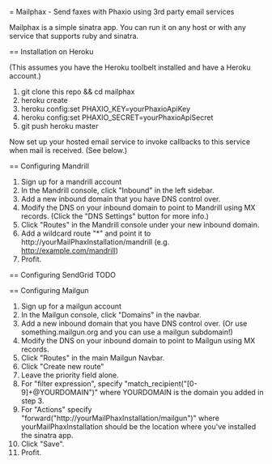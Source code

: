 = Mailphax - Send faxes with Phaxio using 3rd party email services

Mailphax is a simple sinatra app.  You can run it on any host or with any service that supports ruby and sinatra.

== Installation on Heroku

(This assumes you have the Heroku toolbelt installed and have a Heroku account.)

1. git clone this repo && cd mailphax
1. heroku create
1. heroku config:set PHAXIO_KEY=yourPhaxioApiKey
1. heroku config:set PHAXIO_SECRET=yourPhaxioApiSecret
1. git push heroku master

Now set up your hosted email service to invoke callbacks to this service when mail is received.  (See below.)

== Configuring Mandrill
1. Sign up for a mandrill account
2. In the Mandrill console, click "Inbound" in the left sidebar.
3. Add a new inbound domain that you have DNS control over.
4. Modify the DNS on your inbound domain to point to Mandrill using MX records. (Click the "DNS Settings" button for more info.)
5. Click "Routes" in the Mandrill console under your new inbound domain.
6. Add a wildcard route "*" and point it to http://yourMailPhaxInstallation/mandrill (e.g. http://example.com/mandrill)
7. Profit.

== Configuring SendGrid
TODO

== Configuring Mailgun
1. Sign up for a mailgun account
2. In the Mailgun console, click "Domains" in the navbar.
3. Add a new inbound domain that you have DNS control over.  (Or use something.mailgun.org and you can use a mailgun subdomain!)
4. Modify the DNS on your inbound domain to point to Mailgun using MX records.
5. Click "Routes" in the main Mailgun Navbar.
6. Click "Create new route"
7. Leave the priority field alone.
8. For "filter expression", specify "match_recipient("[0-9]+@YOURDOMAIN")" where YOURDOMAIN is the domain you added in step 3.
9. For "Actions" specify "forward("http://yourMailPhaxInstallation/mailgun")" where yourMailPhaxInstallation should be the location where you've installed the sinatra app.
10. Click "Save".
11. Profit.
